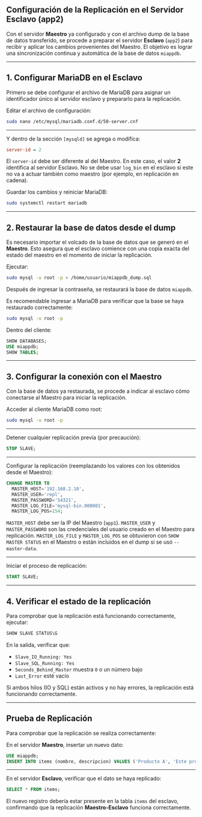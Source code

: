## Configuración de la Replicación en el Servidor Esclavo (app2)

Con el servidor **Maestro** ya configurado y con el archivo dump de la base de datos transferido, se procede a preparar el servidor **Esclavo** (`app2`) para recibir y aplicar los cambios provenientes del Maestro. El objetivo es lograr una sincronización continua y automática de la base de datos `miappdb`.

---

## 1. Configurar MariaDB en el Esclavo

Primero se debe configurar el archivo de MariaDB para asignar un identificador único al servidor esclavo y prepararlo para la replicación.

Editar el archivo de configuración:

```bash
sudo nano /etc/mysql/mariadb.conf.d/50-server.cnf
```
---

Y dentro de la sección `[mysqld]` se agrega o modifica:

```ini
server-id = 2
```

El `server-id` debe ser diferente al del Maestro. En este caso, el valor **2** identifica al servidor Esclavo.
No se debe usar `log_bin` en el esclavo si este no va a actuar también como maestro (por ejemplo, en replicación en cadena).

Guardar los cambios y reiniciar MariaDB:

```bash
sudo systemctl restart mariadb
```
---

## 2. Restaurar la base de datos desde el dump

Es necesario importar el volcado de la base de datos que se generó en el **Maestro**. Esto asegura que el esclavo comience con una copia exacta del estado del maestro en el momento de iniciar la replicación.

Ejecutar:

```bash
sudo mysql -u root -p < /home/usuario/miappdb_dump.sql
```

Después de ingresar la contraseña, se restaurará la base de datos `miappdb`.

Es recomendable ingresar a MariaDB para verificar que la base se haya restaurado correctamente:

```bash
sudo mysql -u root -p
```

Dentro del cliente:

```sql
SHOW DATABASES;
USE miappdb;
SHOW TABLES;
```

---

## 3. Configurar la conexión con el Maestro

Con la base de datos ya restaurada, se procede a indicar al esclavo cómo conectarse al Maestro para iniciar la replicación.

Acceder al cliente MariaDB como root:

```bash
sudo mysql -u root -p
```

---

Detener cualquier replicación previa (por precaución):

```sql
STOP SLAVE;
```

---

Configurar la replicación (reemplazando los valores con los obtenidos desde el Maestro):

```sql
CHANGE MASTER TO
  MASTER_HOST='192.168.2.10',
  MASTER_USER='repl',
  MASTER_PASSWORD='54321',
  MASTER_LOG_FILE='mysql-bin.000001',
  MASTER_LOG_POS=154;
```

`MASTER_HOST` debe ser la IP del Maestro (`app1`).
`MASTER_USER` y `MASTER_PASSWORD` son las credenciales del usuario creado en el Maestro para replicación.
`MASTER_LOG_FILE` y `MASTER_LOG_POS` se obtuvieron con `SHOW MASTER STATUS` en el Maestro o están incluidos en el dump si se usó `--master-data`.

---

Iniciar el proceso de replicación:

```sql
START SLAVE;
```

---

## 4. Verificar el estado de la replicación

Para comprobar que la replicación está funcionando correctamente, ejecutar:

```sql
SHOW SLAVE STATUS\G
```

En la salida, verificar que:

* `Slave_IO_Running: Yes`
* `Slave_SQL_Running: Yes`
* `Seconds_Behind_Master` muestra `0` o un número bajo
* `Last_Error` esté vacío

Si ambos hilos (IO y SQL) están activos y no hay errores, la replicación está funcionando correctamente.

---

## Prueba de Replicación

Para comprobar que la replicación se realiza correctamente:

En el servidor **Maestro**, insertar un nuevo dato:

```sql
USE miappdb;
INSERT INTO items (nombre, descripcion) VALUES ('Producto A', 'Este producto fue insertado desde el maestro');
```

---

En el servidor **Esclavo**, verificar que el dato se haya replicado:

```sql
SELECT * FROM items;
```

El nuevo registro debería estar presente en la tabla `items` del esclavo, confirmando que la replicación **Maestro-Esclavo** funciona correctamente.
